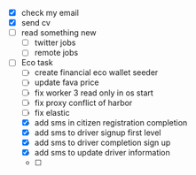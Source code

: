 - [x] check my email
- [x] send cv
- [ ] read something new
	- [ ] twitter jobs
	- [ ] remote jobs
- [ ] Eco task 
	- [ ] create financial eco wallet seeder
	- [ ] update fava price
	- [ ] fix worker 3 read only in os start
	- [ ] fix proxy conflict of harbor
	- [ ] fix elastic
	- [x] add sms in citizen registration completion
	- [x] add sms to driver signup first level
	- [x] add sms to driver completion sign up
	- [x] add sms to update driver information
	- [ ] 